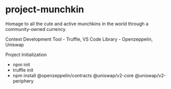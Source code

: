 # project-munchkin
Homage to all the cute and active munchkins in the world through a community-owned currency.

Context
Development Tool - Truffle, VS Code
Library - Openzeppelin, Uniswap

Project Initialization
- npm init
- truffle init
- npm install @openzeppelin/contracts @uniswap/v2-core @uniswap/v2-periphery